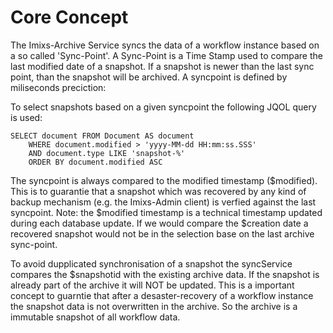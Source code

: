 # Core Concept

The Imixs-Archive Service syncs the data of a workflow instance based on a so called 'Sync-Point'. A Sync-Point is a Time Stamp used to compare the last modified date of a snapshot. If a snapshot is newer than the last sync point, than the snapshot will be archived.
A syncpoint is defined by miliseconds preciction:

To select snapshots based on a given syncpoint the following JQOL query is used:

	SELECT document FROM Document AS document 
		WHERE document.modified > 'yyyy-MM-dd HH:mm:ss.SSS'
		AND document.type LIKE 'snapshot-%' 
		ORDER BY document.modified ASC
	
The syncpoint is always compared to the modified timestamp ($modified). This is to guarantie that a snapshot which was recovered by any kind of backup mechanism (e.g. the Imixs-Admin client) is verfied against the last syncpoint. Note: the $modified timestamp is a technical timestamp updated during each database update. If we would compare the $creation date a recovered snapshot would not be in the selection base on the last archive sync-point.

To avoid dupplicated synchronisation of a snapshot the syncService compares the $snapshotid with the existing archive data. If the snapshot is already part of the archive it will NOT be updated. This is a important concept to guarntie that after a desaster-recovery of a workflow instance the snapshot data is not overwritten in the archive. So the archive is a immutable snapshot of all workflow data. 	
